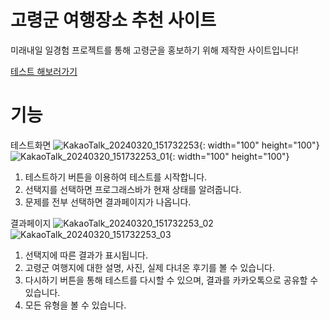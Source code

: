# 고령군 여행장소 추천 사이트
미래내일 일경험 프로젝트를 통해 고령군을 홍보하기 위해 제작한 사이트입니다!

[테스트 해보러가기](https://goryeong-test.netlify.app/)

# 기능
테스트화면
![KakaoTalk_20240320_151732253](https://github.com/bolisnsk/gotest/assets/50792699/c1dca7fe-8554-4f52-a715-f37731680fdc){: width="100" height="100"}
![KakaoTalk_20240320_151732253_01](https://github.com/bolisnsk/gotest/assets/50792699/1cd69c7a-f47b-4e6b-bcf0-f30cc8ee7005){: width="100" height="100"}

1. 테스트하기 버튼을 이용하여 테스트를 시작합니다.
2. 선택지를 선택하면 프로그래스바가 현재 상태를 알려줍니다.
3. 문제를 전부 선택하면 결과페이지가 나옵니다.

결과페이지
![KakaoTalk_20240320_151732253_02](https://github.com/bolisnsk/gotest/assets/50792699/fc8cc93e-03d4-4b3d-a756-f7f049c85087)
![KakaoTalk_20240320_151732253_03](https://github.com/bolisnsk/gotest/assets/50792699/f18336c7-5f07-4c47-b893-4f33c14c3fb4)
1. 선택지에 따른 결과가 표시됩니다.
2. 고령군 여행지에 대한 설명, 사진, 실제 다녀온 후기를 볼 수 있습니다.
3. 다시하기 버튼을 통해 테스트를 다시할 수 있으며, 결과를 카카오톡으로 공유할 수 있습니다.
4. 모든 유형을 볼 수 있습니다.
